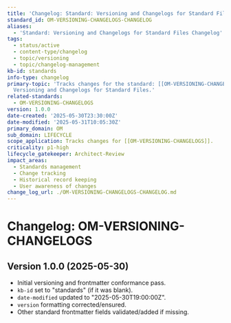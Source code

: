 ```yaml
---
title: 'Changelog: Standard: Versioning and Changelogs for Standard Files'
standard_id: OM-VERSIONING-CHANGELOGS-CHANGELOG
aliases:
  - 'Standard: Versioning and Changelogs for Standard Files Changelog'
tags:
  - status/active
  - content-type/changelog
  - topic/versioning
  - topic/changelog-management
kb-id: standards
info-type: changelog
primary-topic: 'Tracks changes for the standard: [[OM-VERSIONING-CHANGELOGS]] - Standard:
  Versioning and Changelogs for Standard Files.'
related-standards:
  - OM-VERSIONING-CHANGELOGS
version: 1.0.0
date-created: '2025-05-30T23:30:00Z'
date-modified: '2025-05-31T10:05:30Z'
primary_domain: OM
sub_domain: LIFECYCLE
scope_application: Tracks changes for [[OM-VERSIONING-CHANGELOGS]].
criticality: p1-high
lifecycle_gatekeeper: Architect-Review
impact_areas:
  - Standards management
  - Change tracking
  - Historical record keeping
  - User awareness of changes
change_log_url: ./OM-VERSIONING-CHANGELOGS-CHANGELOG.md
---
```


# Changelog: OM-VERSIONING-CHANGELOGS

## Version 1.0.0 (2025-05-30)
- Initial versioning and frontmatter conformance pass.
- `kb-id` set to "standards" (if it was blank).
- `date-modified` updated to "2025-05-30T19:00:00Z".
- `version` formatting corrected/ensured.
- Other standard frontmatter fields validated/added if missing.
